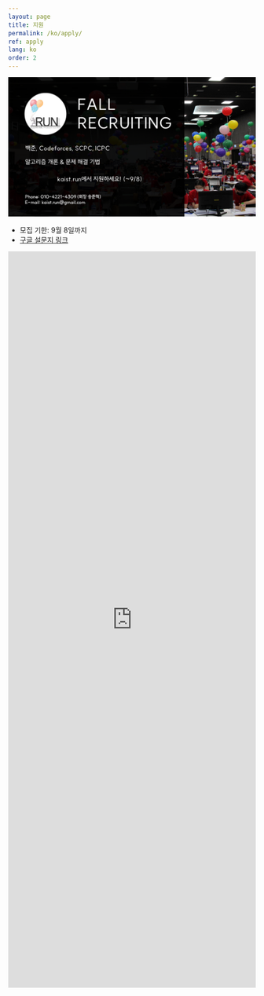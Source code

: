 ```yaml
---
layout: page
title: 지원
permalink: /ko/apply/
ref: apply
lang: ko
order: 2
---
```


![poster](/apply/2023-fall/ko.PNG)

- 모집 기한: 9월 8일까지
- [구글 설문지 링크](https://docs.google.com/forms/d/e/1FAIpQLScPgqQZCSdMP-vzfFieKX9w0_dxllXtsOX5q5kcqPW3F0FrLg/viewform?usp=sf_link)
<iframe src="https://docs.google.com/forms/d/e/1FAIpQLScPgqQZCSdMP-vzfFieKX9w0_dxllXtsOX5q5kcqPW3F0FrLg/viewform?usp=sf_link" frameborder="0" width="100%" height="1500px"></iframe>
